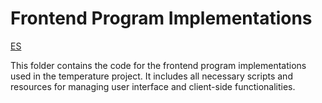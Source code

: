 # Frontend Program Implementations

[ES](readme_es.md)

This folder contains the code for the frontend program implementations used in the temperature project. It includes all necessary scripts and resources for managing user interface and client-side functionalities.